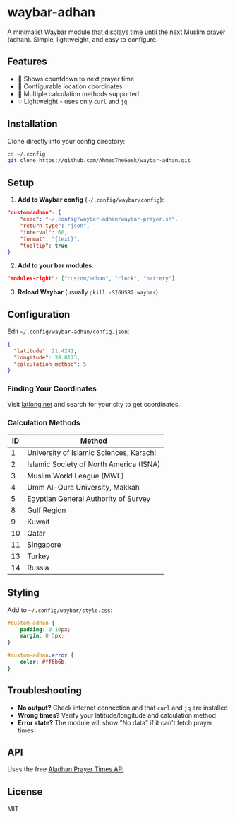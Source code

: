 # waybar-adhan

A minimalist Waybar module that displays time until the next Muslim prayer (adhan). Simple, lightweight, and easy to configure.

## Features

- 🕌 Shows countdown to next prayer time
- 📍 Configurable location coordinates
- 🧮 Multiple calculation methods supported
- 💡 Lightweight - uses only `curl` and `jq`

## Installation

Clone directly into your config directory:

```bash
cd ~/.config
git clone https://github.com/AhmedTheGeek/waybar-adhan.git
```

## Setup

1. **Add to Waybar config** (`~/.config/waybar/config`):

```json
"custom/adhan": {
    "exec": "~/.config/waybar-adhan/waybar-prayer.sh",
    "return-type": "json",
    "interval": 60,
    "format": "{text}",
    "tooltip": true
}
```

2. **Add to your bar modules**:

```json
"modules-right": ["custom/adhan", "clock", "battery"]
```

3. **Reload Waybar** (usually `pkill -SIGUSR2 waybar`)

## Configuration

Edit `~/.config/waybar-adhan/config.json`:

```json
{
  "latitude": 21.4241,
  "longitude": 39.8173,
  "calculation_method": 5
}
```

### Finding Your Coordinates

Visit [latlong.net](https://www.latlong.net/) and search for your city to get coordinates.

### Calculation Methods

| ID | Method |
|----|---------|
| 1  | University of Islamic Sciences, Karachi |
| 2  | Islamic Society of North America (ISNA) |
| 3  | Muslim World League (MWL) |
| 4  | Umm Al-Qura University, Makkah |
| 5  | Egyptian General Authority of Survey |
| 8  | Gulf Region |
| 9  | Kuwait |
| 10 | Qatar |
| 11 | Singapore |
| 13 | Turkey |
| 14 | Russia |

## Styling

Add to `~/.config/waybar/style.css`:

```css
#custom-adhan {
    padding: 0 10px;
    margin: 0 5px;
}

#custom-adhan.error {
    color: #ff6b6b;
}
```

## Troubleshooting

- **No output?** Check internet connection and that `curl` and `jq` are installed
- **Wrong times?** Verify your latitude/longitude and calculation method
- **Error state?** The module will show "No data" if it can't fetch prayer times

## API

Uses the free [Aladhan Prayer Times API](https://aladhan.com/prayer-times-api)

## License

MIT
